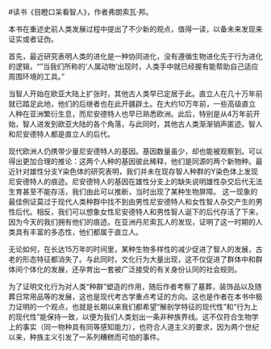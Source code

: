 #读书《目瞪口呆看智人》，作者弗朗索瓦·邦。

本书在重述史前人类发展过程中提出了不少新的观点，值得一读，以备未来发现来证实或者证伪。

首先，最近研究表明人类的进化是一种协同进化，没有遵循生物进化先于行为进化的逻辑，“”当我们所称的‘人属动物’出现时，人类手中就已经握有能帮助自己适应周围环境的工具。”

当智人开始在欧亚大陆上扩张时，其他古人类早已定居于此。直立人在几十万年前就已踏足此地，他们的后继者也在此开疆辟土。在大约10万年前，一些高级直立人种在亚洲繁衍生息，而尼安德特人也早已熟悉欧洲。此后，特别是从4万年前开始，智人进发到欧亚大陆的各个角落，与此同时，其他古人类渐渐销声匿迹。智人和尼安德特人都是直立人的后代。

现代欧洲人仍携带少量尼安德特人的基因。基因数量虽少，却也能被观察到。可以得出更加合理的推论：这两个人种的基因彼此稀释，他们是同源的两个新物种。最近针对雄性分支Y染色体的研究表明，我们并未在现存智人种群的Y染色体上发现尼安德特人的痕迹。尼安德特人的基因在雄性分支上的缺失说明雄性杂交后代无法生育甚至不能存活，我们由此可以推断，当时出现了某种生物屏障。 这一现象的最佳例证莫过于现代人类种群中找不到由男性尼安德特人和女性智人杂交产生的男性后代。相反，我们可以想象女性尼安德特人和男性智人诞下的后代存活了下来，因为今天的我们拥有他们的痕迹。在亚洲丹尼索瓦人的发现，证明了这一时期的人类具有丰富的多态性，他们都属于直立人。

无论如何，在长达15万年的时间里，某种生物多样性的减少促进了智人的发展，古老的形态特征都消失了。与此同时，文化行为大量出现，这不仅促进了群体中和群体间个体化的发展，还孕育出一套被广泛接受的有关身份认同的社会规则。

为了证明文化行为对人类“种群”塑造的作用，随后作者考察了墓葬，装饰品以及随葬日常用品等的发展，这也是现代考古学重点考证的方向。这也是作者在本书中极力证明的一个观点，也就是长期以来我们都希望“解剖学特征的现代性”和“行为上的现代性”能保持一致，以便为我们人类划出一条非种族界线。这不仅符合生物学上的事实（同一物种具有同等感知能力），也符合人道主义的要求，因为两个世纪以来，种族主义引发了一系列糟糕而可怕的事件。

